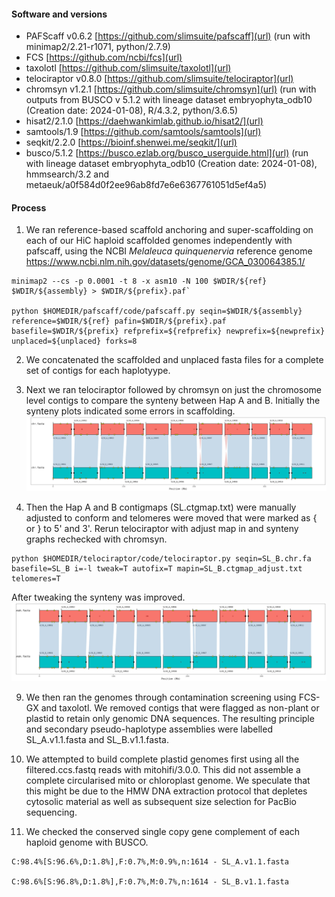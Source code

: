 
#### Software and versions

- PAFScaff v0.6.2 [https://github.com/slimsuite/pafscaff](url) (run with minimap2/2.21-r1071, python/2.7.9)
- FCS [https://github.com/ncbi/fcs](url)
- taxolotl [https://github.com/slimsuite/taxolotl](url)
- telociraptor v0.8.0 [https://github.com/slimsuite/telociraptor](url)
- chromsyn v1.2.1 [https://github.com/slimsuite/chromsyn](url) (run with outputs from BUSCO v 5.1.2 with lineage dataset embryophyta_odb10 (Creation date: 2024-01-08), R/4.3.2, python/3.6.5)
- hisat2/2.1.0 [https://daehwankimlab.github.io/hisat2/](url)
- samtools/1.9 [https://github.com/samtools/samtools](url)
- seqkit/2.2.0 [https://bioinf.shenwei.me/seqkit/](url)
- busco/5.1.2 [https://busco.ezlab.org/busco_userguide.html](url) (run with lineage dataset embryophyta_odb10 (Creation date: 2024-01-08), hmmsearch/3.2 and metaeuk/a0f584d0f2ee96ab8fd7e6e6367761051d5ef4a5) 

#### Process

1. We ran reference-based scaffold anchoring and super-scaffolding on each of our HiC haploid scaffolded genomes independently with pafscaff, using the NCBI _Melaleuca quinquenervia_ reference genome <https://www.ncbi.nlm.nih.gov/datasets/genome/GCA_030064385.1/>

```
minimap2 --cs -p 0.0001 -t 8 -x asm10 -N 100 $WDIR/${ref}  $WDIR/${assembly} > $WDIR/${prefix}.paf`

python $HOMEDIR/pafscaff/code/pafscaff.py seqin=$WDIR/${assembly} reference=$WDIR/${ref} pafin=$WDIR/${prefix}.paf basefile=$WDIR/${prefix} refprefix=${refprefix} newprefix=${newprefix} unplaced=${unplaced} forks=8
```

2. We concatenated the scaffolded and unplaced fasta files for a complete set of contigs for each haplotyype.

3. Next we ran telociraptor followed by chromsyn on just the chromosome level contigs to compare the synteny between Hap A and B.  Initially the synteny plots indicated some errors in scaffolding.
 ![Alt text](https://github.com/peritob/Syzygium-luehmannii/blob/main/SL.png)

4. Then the Hap A and B contigmaps (SL.ctgmap.txt) were manually adjusted to conform and telomeres were moved that were marked as { or } to 5' and 3'. Rerun telociraptor with adjust map in and synteny graphs rechecked with chromsyn.

```
python $HOMEDIR/telociraptor/code/telociraptor.py seqin=SL_B.chr.fa basefile=SL_B i=-l tweak=T autofix=T mapin=SL_B.ctgmap_adjust.txt telomeres=T
```

After tweaking the synteny was improved.
![Alt text](https://github.com/peritob/Syzygium-luehmannii/blob/main/SL.tweak.png)


9. We then ran the genomes through contamination screening using FCS-GX and taxolotl. We removed contigs that were flagged as non-plant or plastid to retain only genomic DNA sequences. The resulting principle and secondary pseudo-haplotype assemblies were labelled SL_A.v1.1.fasta and SL_B.v1.1.fasta.

10. We attempted to build complete plastid genomes first using all the filtered.ccs.fastq reads with mitohifi/3.0.0. This did not assemble a complete circularised mito or chloroplast genome. We speculate that this might be due to the HMW DNA extraction protocol that depletes cytosolic material as well as subsequent size selection for PacBio sequencing. 
    
11. We checked the conserved single copy gene complement of each haploid genome with BUSCO.

```
C:98.4%[S:96.6%,D:1.8%],F:0.7%,M:0.9%,n:1614 - SL_A.v1.1.fasta

C:98.6%[S:96.8%,D:1.8%],F:0.7%,M:0.7%,n:1614 - SL_B.v1.1.fasta

```
    

